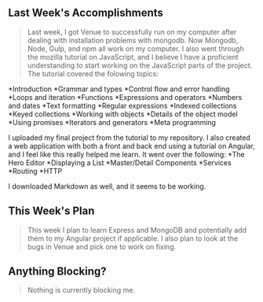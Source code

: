 <h2>Last Week's Accomplishments</h2>

<blockquote>
  <p>Last week, I got Venue to successfully run on my computer after dealing with installation problems with mongodb. Now Mongodb, Node, Gulp, and npm all work on my computer. I also went through the mozilla tutorial on JavaScript, and I believe I have a proficient understanding to start working on the JavaScript parts of the project. The tutorial covered the folowing topics:</p>
</blockquote>

<p>*Introduction
*Grammar and types
*Control flow and error handling
*Loops and iteration
*Functions
*Expressions and operators
*Numbers and dates
*Text formatting
*Regular expressions
*Indexed collections
*Keyed collections
*Working with objects
*Details of the object model
*Using promises
*Iterators and generators
*Meta programming</p>

<p>I uploaded my final project from the tutorial to my repository. I also created a web application with both a front and back end using a tutorial on Angular, and I feel like this really helped me learn. It went over the following:
*The Hero Editor
*Displaying a List
*Master/Detail Components
*Services
*Routing
*HTTP</p>

<p>I downloaded Markdown as well, and it seems to be working. </p>

<h2>This Week's Plan</h2>

<blockquote>
  <p>This week I plan to learn Express and MongoDB and potentially add them to my Angular project if applicable. I also plan to look at the bugs in Venue and pick one to work on fixing. </p>
</blockquote>

<h2>Anything Blocking?</h2>

<blockquote>
  <p>Nothing is currently blocking me.</p>
</blockquote>
